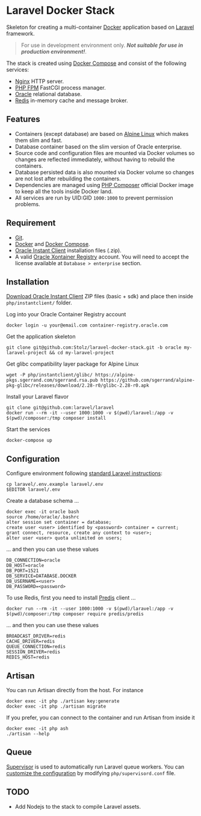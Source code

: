 # Laravel Docker Stack

Skeleton for creating a multi-container [Docker](https://www.docker.com) application based on [Laravel](https://laravel.com) framework.

> For use in development environment only. ***Not suitable for use in production environment!***.

The stack is created using [Docker Compose](https://docs.docker.com/compose/) and consist of the following services:

- [Nginx](https://nginx.org/en/) HTTP server.
- [PHP FPM](https://php-fpm.org) FastCGI process manager.
- [Oracle](https://www.oracle.com/database/) relational database.
- [Redis](https://redis.io) in-memory cache and message broker.

## Features

- Containers (except database) are based on [Alpine Linux](https://alpinelinux.org) which makes them slim and fast.
- Database container based on the slim version of Oracle enterprise.
- Source code and configuration files are mounted via Docker volumes so changes are reflected immediately, without having to rebuild the containers.
- Database persisted data is also mounted via Docker volume so changes are not lost after rebuilding the containers.
- Dependencies are managed using [PHP Composer](https://getcomposer.org) official Docker image to keep all the tools inside Docker land.
- All services are run by UID:GID `1000:1000` to prevent permission problems.

## Requirement

- [Git](https://git-scm.com).
- [Docker](https://www.docker.com) and [Docker Compose](https://docs.docker.com/compose/).
- [Oracle Instant Client](https://www.oracle.com/technetwork/database/database-technologies/instant-client/downloads/index.html) installation files (.zip).
- A valid [Oracle Xontainer Registry](https://container-registry.oracle.com) account. You will need to accept the license available at `Database > enterprise` section.

## Installation

[Download Oracle Instant Client](https://www.oracle.com/technetwork/database/database-technologies/instant-client/downloads/index.html) ZIP files (basic + sdk) and place then inside `php/instantclient/` folder.

Log into your Oracle Container Registry account

	docker login -u your@email.com container-registry.oracle.com

Get the application skeleton

	git clone git@github.com:Stolz/laravel-docker-stack.git -b oracle my-laravel-project && cd my-laravel-project

Get glibc compatibility layer package for Alpine Linux

	wget -P php/instantclient/glibc/ https://alpine-pkgs.sgerrand.com/sgerrand.rsa.pub https://github.com/sgerrand/alpine-pkg-glibc/releases/download/2.28-r0/glibc-2.28-r0.apk

Install your Laravel flavor

	git clone git@github.com:laravel/laravel
	docker run --rm -it --user 1000:1000 -v $(pwd)/laravel:/app -v $(pwd)/composer:/tmp composer install

Start the services

	docker-compose up

## Configuration

Configure environment following [standard Laravel instructions](https://laravel.com/docs/master/configuration):

	cp laravel/.env.example laravel/.env
	$EDITOR laravel/.env

Create a database schema ...

	docker exec -it oracle bash
	source /home/oracle/.bashrc
	alter session set container = database;
	create user <user> identified by <password> container = current;
	grant connect, resource, create any context to <user>;
	alter user <user> quota unlimited on users;

... and then you can use these values

	DB_CONNECTION=oracle
	DB_HOST=oracle
	DB_PORT=1521
	DB_SERVICE=DATABASE.DOCKER
	DB_USERNAME=<user>
	DB_PASSWORD=<password>

To use Redis, first you need to install [Predis](https://github.com/nrk/predis) client ...

	docker run --rm -it --user 1000:1000 -v $(pwd)/laravel:/app -v $(pwd)/composer:/tmp composer require predis/predis

... and then you can use these values

	BROADCAST_DRIVER=redis
	CACHE_DRIVER=redis
	QUEUE_CONNECTION=redis
	SESSION_DRIVER=redis
	REDIS_HOST=redis

## Artisan

You can run Artisan directly from the host. For instance

	docker exec -it php ./artisan key:generate
	docker exec -it php ./artisan migrate

If you prefer, you can connect to the container and run Artisan from inside it

	docker exec -it php ash
	./artisan --help

## Queue

[Supervisor](http://supervisord.org) is used to automatically run Laravel queue workers. You can [customize the configuration](https://laravel.com/docs/master/queues#supervisor-configuration) by modifying `php/supervisord.conf` file.

## TODO

- Add Nodejs to the stack to compile Laravel assets.
